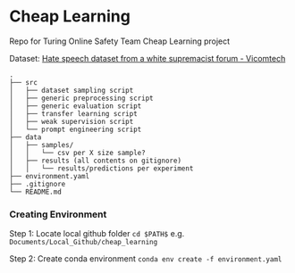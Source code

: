 # Cheap Learning

Repo for Turing Online Safety Team Cheap Learning project

Dataset: [Hate speech dataset from a white supremacist forum - Vicomtech](https://github.com/Vicomtech/hate-speech-dataset)
```
.
├── src
│   ├── dataset sampling script
│   ├── generic preprocessing script
│   ├── generic evaluation script
│   ├── transfer learning script
│   ├── weak supervision script
│   └── prompt engineering script     
├── data                   
│   ├── samples/
│   │   └── csv per X size sample?
│   ├── results (all contents on gitignore)
│   │   └── results/predictions per experiment
├── environment.yaml
├── .gitignore
└── README.md

```

### Creating Environment

Step 1: Locate local github folder `cd $PATH$` e.g. `Documents/Local_Github/cheap_learning`

Step 2: Create conda environment `conda env create -f environment.yaml`



